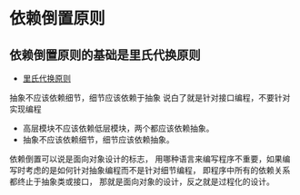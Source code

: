 # 依赖倒置原则

## 依赖倒置原则的基础是里氏代换原则

- [里氏代换原则](/里氏代换原则.md)

抽象不应该依赖细节，细节应该依赖于抽象
说白了就是针对接口编程，不要针对实现编程

- 高层模块不应该依赖低层模块，两个都应该依赖抽象。
- 抽象不应该依赖细节，细节应该依赖抽象。

依赖倒置可以说是面向对象设计的标志，
用哪种语言来编写程序不重要，如果编写时考虑的是如何针对抽象编程而不是针对细节编程，
即程序中所有的依赖关系都终止于抽象类或接口，
那就是面向对象的设计，反之就是过程化的设计。